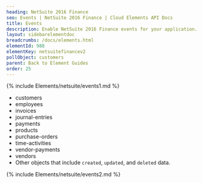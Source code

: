 ```yaml
---
heading: NetSuite 2016 Finance
seo: Events | NetSuite 2016 Finance | Cloud Elements API Docs
title: Events
description: Enable NetSuite 2016 Finance events for your application.
layout: sidebarelementdoc
breadcrumbs: /docs/elements.html
elementId: 988
elementKey: netsuitefinancev2
pollObject: customers
parent: Back to Element Guides
order: 25
---
```


{% include Elements/netsuite/events1.md %}

* customers
* employees
* invoices
* journal-entries
* payments
* products
* purchase-orders
* time-activities
* vendor-payments
* vendors
* Other objects that include `created`, `updated`, and `deleted` data.

{% include Elements/netsuite/events2.md %}
